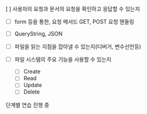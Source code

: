 [ ] 사용자의 요청과 문서의 요청을 확인하고 응답할 수 있는지

-   [ ] form 등을 통한, 요청 메서드 GET, POST 요청 핸들링
-   [ ] QueryString, JSON

-   [ ] 파일을 읽는 지점을 잡아낼 수 있는지(디버거, 변수선언등)
-   [ ] 파일 시스템의 주요 기능을 사용할 수 있는지
    -   [ ] Create
    -   [ ] Read
    -   [ ] Update
    -   [ ] Delete

단계별 연습 진행 중

